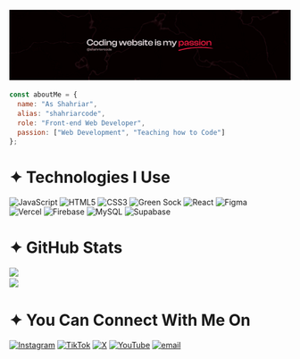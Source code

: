 <!-- Banner -->
<p align="center">
  <img src="/assets/hellobanner.png" alt="banner" />
</p>

<!-- About Me -->

```js
const aboutMe = {
  name: "As Shahriar",
  alias: "shahriarcode",
  role: "Front-end Web Developer",
  passion: ["Web Development", "Teaching how to Code"]
};
```

# ✦ Technologies I Use

![JavaScript](https://img.shields.io/badge/javascript-gray.svg?style=flat&logo=javascript&logoColor=white) ![HTML5](https://img.shields.io/badge/html5-gray.svg?style=flat&logo=html5&logoColor=white) ![CSS3](https://img.shields.io/badge/css3-gray.svg?style=flat&logo=css3&logoColor=white) ![Green Sock](https://img.shields.io/badge/green%20sock-gray?style=flat&logo=greensock&logoColor=white) ![React](https://img.shields.io/badge/react-gray.svg?style=flat&logo=react&logoColor=white) ![Figma](https://img.shields.io/badge/figma-gray.svg?style=flat&logo=figma&logoColor=white) <br>
![Vercel](https://img.shields.io/badge/vercel-gray.svg?style=flat&logo=vercel&logoColor=white) ![Firebase](https://img.shields.io/badge/firebase-gray.svg?style=flat&logo=firebase) ![MySQL](https://img.shields.io/badge/mysql-gray.svg?style=flat&logo=mysql&logoColor=white) ![Supabase](https://img.shields.io/badge/Supabase-gray?style=flat&logo=supabase&logoColor=white)

# ✦ GitHub Stats

![](https://github-readme-stats.vercel.app/api?username=shahriarcode69&theme=graywhite&hide_border=true&include_all_commits=true&count_private=true)<br/>
![](https://nirzak-streak-stats.vercel.app/?user=shahriarcode69&theme=graywhite&hide_border=true)


# ✦ You Can Connect With Me On

[![Instagram](https://img.shields.io/badge/Instagram-gray.svg?logo=Instagram&logoColor=white)](https://instagram.com/shahriarcode) [![TikTok](https://img.shields.io/badge/TikTok-gray.svg?logo=TikTok&logoColor=white)](https://tiktok.com/@shahriarcode) [![X](https://img.shields.io/badge/X-gray.svg?logo=X&logoColor=white)](https://x.com/shahriarcode) [![YouTube](https://img.shields.io/badge/YouTube-gray.svg?logo=YouTube&logoColor=white)](https://youtube.com/@shahriarcode) [![email](https://img.shields.io/badge/Email-gray?logo=gmail&logoColor=white)](mailto:shahriarcode69@gmail.com)
